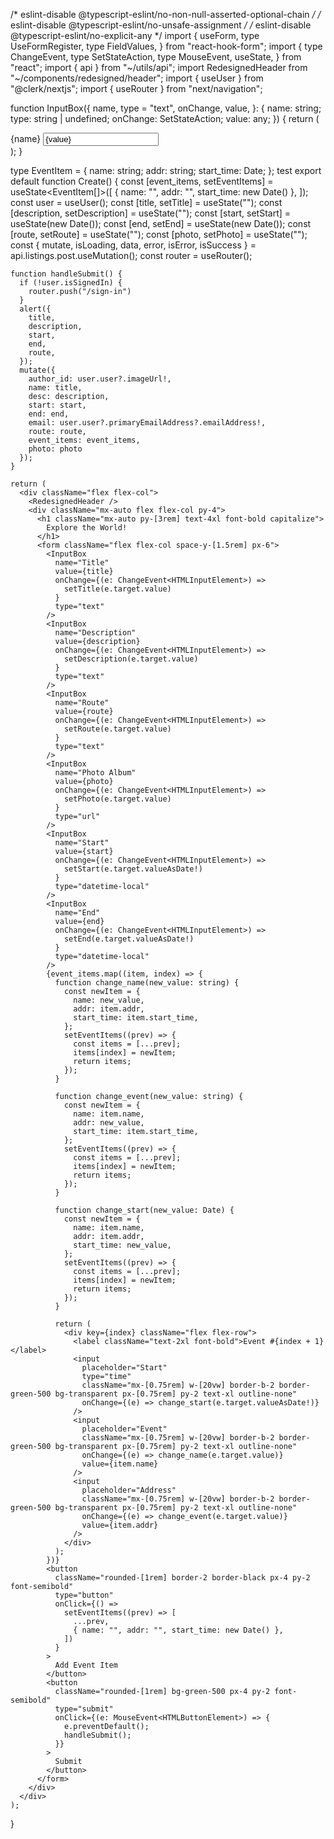/* eslint-disable @typescript-eslint/no-non-null-asserted-optional-chain */
/* eslint-disable @typescript-eslint/no-unsafe-assignment */
/* eslint-disable @typescript-eslint/no-explicit-any */
import {
    useForm,
    type UseFormRegister,
    type FieldValues,
  } from "react-hook-form";
  import {
    type ChangeEvent,
    type SetStateAction,
    type MouseEvent,
    useState,
  } from "react";
  import { api } from "~/utils/api";
  import RedesignedHeader from "~/components/redesigned/header";
  import { useUser } from "@clerk/nextjs";
  import { useRouter } from "next/navigation";
  
  function InputBox({
    name,
    type = "text",
    onChange,
    value,
  }: {
    name: string;
    type: string | undefined;
    onChange: SetStateAction<any>;
    value: any;
  }) {
    return (
      <div className="flex flex-col space-y-[0.5rem]">
        <label className="text-2xl font-bold">{name}</label>
        <input
          onChange={onChange}
          value={value}
          className="w-[50vw] border-b-2 border-green-500 bg-transparent px-[0.75rem] py-2 text-xl outline-none"
          type={type}
        />
      </div>
    );
  }
  
  type EventItem = {
    name: string;
    addr: string;
    start_time: Date;
  };
  test 
  export default function Create() {
    const [event_items, setEventItems] = useState<EventItem[]>([
      { name: "", addr: "", start_time: new Date() },
    ]);
    const user = useUser();
    const [title, setTitle] = useState<any>("");
    const [description, setDescription] = useState<any>("");
    const [start, setStart] = useState<Date>(new Date());
    const [end, setEnd] = useState<Date>(new Date());
    const [route, setRoute] = useState<any>("");
    const [photo, setPhoto] = useState<string>("");
    const { mutate, isLoading, data, error, isError, isSuccess } =
      api.listings.post.useMutation();
    const router = useRouter();
  
    function handleSubmit() {
      if (!user.isSignedIn) {
        router.push("/sign-in")
      }
      alert({
        title,
        description,
        start,
        end,
        route,
      });
      mutate({
        author_id: user.user?.imageUrl!,
        name: title,
        desc: description,
        start: start,
        end: end,
        email: user.user?.primaryEmailAddress?.emailAddress!,
        route: route,
        event_items: event_items,
        photo: photo
      });
    }
  
    return (
      <div className="flex flex-col">
        <RedesignedHeader />
        <div className="mx-auto flex flex-col py-4">
          <h1 className="mx-auto py-[3rem] text-4xl font-bold capitalize">
            Explore the World!
          </h1>
          <form className="flex flex-col space-y-[1.5rem] px-6">
            <InputBox
              name="Title"
              value={title}
              onChange={(e: ChangeEvent<HTMLInputElement>) =>
                setTitle(e.target.value)
              }
              type="text"
            />
            <InputBox
              name="Description"
              value={description}
              onChange={(e: ChangeEvent<HTMLInputElement>) =>
                setDescription(e.target.value)
              }
              type="text"
            />
            <InputBox
              name="Route"
              value={route}
              onChange={(e: ChangeEvent<HTMLInputElement>) =>
                setRoute(e.target.value)
              }
              type="text"
            />
            <InputBox
              name="Photo Album"
              value={photo}
              onChange={(e: ChangeEvent<HTMLInputElement>) =>
                setPhoto(e.target.value)
              }
              type="url"
            />
            <InputBox
              name="Start"
              value={start}
              onChange={(e: ChangeEvent<HTMLInputElement>) =>
                setStart(e.target.valueAsDate!)
              }
              type="datetime-local"
            />
            <InputBox
              name="End"
              value={end}
              onChange={(e: ChangeEvent<HTMLInputElement>) =>
                setEnd(e.target.valueAsDate!)
              }
              type="datetime-local"
            />
            {event_items.map((item, index) => {
              function change_name(new_value: string) {
                const newItem = {
                  name: new_value,
                  addr: item.addr,
                  start_time: item.start_time,
                };
                setEventItems((prev) => {
                  const items = [...prev];
                  items[index] = newItem;
                  return items;
                });
              }
  
              function change_event(new_value: string) {
                const newItem = {
                  name: item.name,
                  addr: new_value,
                  start_time: item.start_time,
                };
                setEventItems((prev) => {
                  const items = [...prev];
                  items[index] = newItem;
                  return items;
                });
              }
  
              function change_start(new_value: Date) {
                const newItem = {
                  name: item.name,
                  addr: item.addr,
                  start_time: new_value,
                };
                setEventItems((prev) => {
                  const items = [...prev];
                  items[index] = newItem;
                  return items;
                });
              }
  
              return (
                <div key={index} className="flex flex-row">
                  <label className="text-2xl font-bold">Event #{index + 1}</label>
                  <input
                    placeholder="Start"
                    type="time"
                    className="mx-[0.75rem] w-[20vw] border-b-2 border-green-500 bg-transparent px-[0.75rem] py-2 text-xl outline-none"
                    onChange={(e) => change_start(e.target.valueAsDate!)}
                  />
                  <input
                    placeholder="Event"
                    className="mx-[0.75rem] w-[20vw] border-b-2 border-green-500 bg-transparent px-[0.75rem] py-2 text-xl outline-none"
                    onChange={(e) => change_name(e.target.value)}
                    value={item.name}
                  />
                  <input
                    placeholder="Address"
                    className="mx-[0.75rem] w-[20vw] border-b-2 border-green-500 bg-transparent px-[0.75rem] py-2 text-xl outline-none"
                    onChange={(e) => change_event(e.target.value)}
                    value={item.addr}
                  />
                </div>
              );
            })}
            <button
              className="rounded-[1rem] border-2 border-black px-4 py-2 font-semibold"
              type="button"
              onClick={() =>
                setEventItems((prev) => [
                  ...prev,
                  { name: "", addr: "", start_time: new Date() },
                ])
              }
            >
              Add Event Item
            </button>
            <button
              className="rounded-[1rem] bg-green-500 px-4 py-2 font-semibold"
              type="submit"
              onClick={(e: MouseEvent<HTMLButtonElement>) => {
                e.preventDefault();
                handleSubmit();
              }}
            >
              Submit
            </button>
          </form>
        </div>
      </div>
    );
  }
  